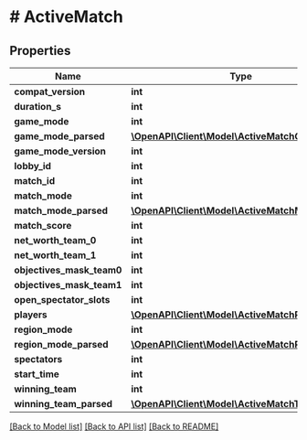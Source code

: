 # # ActiveMatch

## Properties

Name | Type | Description | Notes
------------ | ------------- | ------------- | -------------
**compat_version** | **int** |  | [optional]
**duration_s** | **int** |  | [optional]
**game_mode** | **int** |  | [optional]
**game_mode_parsed** | [**\OpenAPI\Client\Model\ActiveMatchGameMode**](ActiveMatchGameMode.md) |  | [optional]
**game_mode_version** | **int** |  | [optional]
**lobby_id** | **int** |  | [optional]
**match_id** | **int** |  | [optional]
**match_mode** | **int** |  | [optional]
**match_mode_parsed** | [**\OpenAPI\Client\Model\ActiveMatchMode**](ActiveMatchMode.md) |  | [optional]
**match_score** | **int** |  | [optional]
**net_worth_team_0** | **int** |  | [optional]
**net_worth_team_1** | **int** |  | [optional]
**objectives_mask_team0** | **int** |  | [optional]
**objectives_mask_team1** | **int** |  | [optional]
**open_spectator_slots** | **int** |  | [optional]
**players** | [**\OpenAPI\Client\Model\ActiveMatchPlayer[]**](ActiveMatchPlayer.md) |  |
**region_mode** | **int** |  | [optional]
**region_mode_parsed** | [**\OpenAPI\Client\Model\ActiveMatchRegionMode**](ActiveMatchRegionMode.md) |  | [optional]
**spectators** | **int** |  | [optional]
**start_time** | **int** |  | [optional]
**winning_team** | **int** |  | [optional]
**winning_team_parsed** | [**\OpenAPI\Client\Model\ActiveMatchTeam**](ActiveMatchTeam.md) |  | [optional]

[[Back to Model list]](../../README.md#models) [[Back to API list]](../../README.md#endpoints) [[Back to README]](../../README.md)

